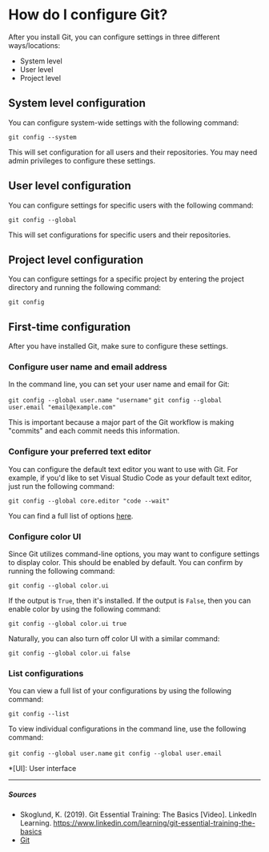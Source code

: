 # How do I configure Git?
After you install Git, you can configure settings in three different ways/locations:

- System level
- User level
- Project level

## System level configuration
You can configure system-wide settings with the following command:

`git config --system`

This will set configuration for all users and their repositories. You may need admin privileges to configure these settings.

## User level configuration
You can configure settings for specific users with the following command:

`git config --global`

This will set configurations for specific users and their repositories.

## Project level configuration
You can configure settings for a specific project by entering the project directory and running the following command:

`git config`

## First-time configuration
After you have installed Git, make sure to configure these settings.

### Configure user name and email address
In the command line, you can set your user name and email for Git:

`git config --global user.name "username"`
`git config --global user.email "email@example.com"`

This is important because a major part of the Git workflow is making "commits" and each commit needs this information.

### Configure your preferred text editor
You can configure the default text editor you want to use with Git. For example, if you'd like to set Visual Studio Code as your default text editor, just run the following command:

`git config --global core.editor "code --wait"`

You can find a full list of options [here](https://git-scm.com/book/en/v2/Appendix-C%3A-Git-Commands-Setup-and-Config#ch_core_editor).

### Configure color UI
Since Git utilizes command-line options, you may want to configure settings to display color. This should be enabled by default. You can confirm by running the following command:

`git config --global color.ui`

If the output is `True`, then it's installed. If the output is `False`, then you can enable color by using the following command:

`git config --global color.ui true`

Naturally, you can also turn off color UI with a similar command:

`git config --global color.ui false`

### List configurations
You can view a full list of your configurations by using the following command:

`git config --list`

To view individual configurations in the command line, use the following command:

`git config --global user.name`
`git config --global user.email`

*[UI]: User interface

***

##### Sources
- Skoglund, K. (2019). Git Essential Training: The Basics [Video]. LinkedIn Learning. https://www.linkedin.com/learning/git-essential-training-the-basics
- [Git](https://git-scm.com/)